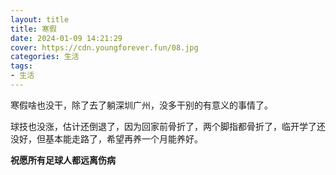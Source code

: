 ```yaml
---
layout: title
title: 寒假
date: 2024-01-09 14:21:29
cover: https://cdn.youngforever.fun/08.jpg
categories: 生活
tags:
- 生活
---
```


寒假啥也没干，除了去了躺深圳广州，没多干别的有意义的事情了。

球技也没涨，估计还倒退了，因为回家前骨折了，两个脚指都骨折了，临开学了还没好，但基本能走路了，希望再养一个月能养好。

**祝愿所有足球人都远离伤病**

